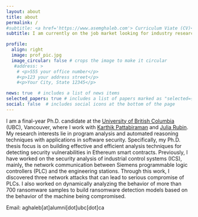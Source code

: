 ```yaml
---
layout: about
title: about
permalink: /
#subtitle: <a href='https://www.asemghaleb.com'> Curriculum Viate (CV)</a>
subtitle: I am currently on the job market looking for industry research/engineering positins starting Spring 2023.

profile:
  align: right
  image: prof_pic.jpg
  image_circular: false # crops the image to make it circular
   #address: >
    # <p>555 your office number</p>
    #<p>123 your address street</p>
    #<p>Your City, State 12345</p>

news: true  # includes a list of news items
selected_papers: true # includes a list of papers marked as "selected={true}"
social: false  # includes social icons at the bottom of the page
---
```


I am a final-year Ph.D. candidate at the [University of British Columbia](https://ubc.ca) (UBC), Vancouver, where I work with [Karthik Pattabiraman](https://blogs.ubc.ca/karthik/) and [Julia Rubin](https://people.ece.ubc.ca/mjulia). My research interests lie in program analysis and automated reasoning techniques with applications in software security. Specifically, my Ph.D. thesis focus is on building effective and efficient analysis techniques for detecting security vulnerabilities in Ethereum smart contracts. Previously, I have worked on the security analysis of industrial control systems (ICS), mainly, the network communication between Siemens programmable logic controllers (PLC) and the engineering stations. Through this work, I discovered three network attacks that can lead to serious compromise of PLCs. I also worked on dynamically analyzing the behavior of more than 700 ransomware samples to build ransomware detection models based on the behavior of the machine being compromised.

Email: aghaleb[at]alumni[dot]ubc[dot]ca